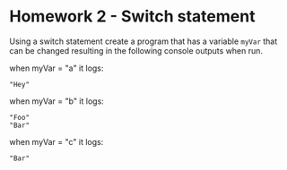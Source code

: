 # Homework 2 - Switch statement

Using a switch statement create a program that has a variable `myVar` that can be changed resulting in the following console outputs when run.

when myVar = "a"
it logs:
```
"Hey"
```

when myVar = "b"
it logs:
```
"Foo"
"Bar"
```

when myVar = "c"
it logs:
```
"Bar"
```
